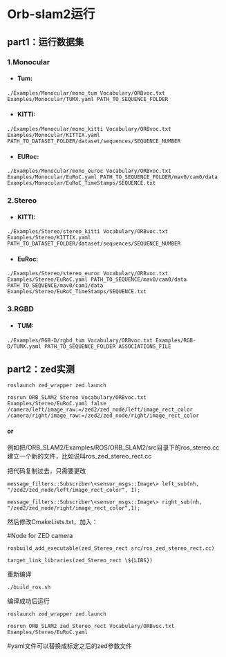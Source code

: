 # Orb-slam2运行

## **part1：运行数据集**

### **1.Monocular**

- #### Tum:


```shell
./Examples/Monocular/mono_tum Vocabulary/ORBvoc.txt Examples/Monocular/TUMX.yaml PATH_TO_SEQUENCE_FOLDER
```



- #### KITTI:


```shell
./Examples/Monocular/mono_kitti Vocabulary/ORBvoc.txt Examples/Monocular/KITTIX.yaml PATH_TO_DATASET_FOLDER/dataset/sequences/SEQUENCE_NUMBER
```



- #### EURoc:


```
./Examples/Monocular/mono_euroc Vocabulary/ORBvoc.txt Examples/Monocular/EuRoC.yaml PATH_TO_SEQUENCE_FOLDER/mav0/cam0/data Examples/Monocular/EuRoC_TimeStamps/SEQUENCE.txt
```



### **2.Stereo**

- #### KITTI:


```shell
./Examples/Stereo/stereo_kitti Vocabulary/ORBvoc.txt Examples/Stereo/KITTIX.yaml PATH_TO_DATASET_FOLDER/dataset/sequences/SEQUENCE_NUMBER
```



- #### EuRoc:


```shell
./Examples/Stereo/stereo_euroc Vocabulary/ORBvoc.txt Examples/Stereo/EuRoC.yaml PATH_TO_SEQUENCE/mav0/cam0/data PATH_TO_SEQUENCE/mav0/cam1/data Examples/Stereo/EuRoC_TimeStamps/SEQUENCE.txt
```



### **3.RGBD**

- #### TUM:


```shell
./Examples/RGB-D/rgbd_tum Vocabulary/ORBvoc.txt Examples/RGB-D/TUMX.yaml PATH_TO_SEQUENCE_FOLDER ASSOCIATIONS_FILE
```



## **part2：zed实测**

```shell
roslaunch zed_wrapper zed.launch

rosrun ORB_SLAM2 Stereo Vocabulary/ORBvoc.txt Examples/Stereo/EuRoC.yaml false /camera/left/image_raw:=/zed2/zed_node/left/image_rect_color /camera/right/image_raw:=/zed2/zed_node/right/image_rect_color
```

#### **or**

例如把/ORB_SLAM2/Examples/ROS/ORB_SLAM2/src目录下的ros_stereo.cc建立一个新的文件，比如说叫ros_zed_stereo_rect.cc

把代码复制过去，只需要更改

```shell
message_filters::Subscriber\<sensor_msgs::Image\> left_sub(nh, "/zed2/zed_node/left/image_rect_color", 1);

message_filters::Subscriber\<sensor_msgs::Image\> right_sub(nh, "/zed2/zed_node/right/image_rect_color",1);
```

然后修改CmakeLists.txt，加入：

#Node for ZED camera

```shell
rosbuild_add_executable(zed_Stereo_rect src/ros_zed_stereo_rect.cc)

target_link_libraries(zed_Stereo_rect \${LIBS})
```

重新编译

```shell
./build_ros.sh
```

编译成功后运行

```shell
roslaunch zed_wrapper zed.launch

rosrun ORB_SLAM2 zed_Stereo_rect Vocabulary/ORBvoc.txt Examples/Stereo/EuRoC.yaml
```

#yaml文件可以替换成标定之后的zed参数文件